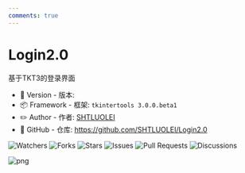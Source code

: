 ```yaml
---
comments: true
---
```


# Login2.0

基于TKT3的登录界面

* 🔖 Version - 版本:
* 📦 Framework - 框架: `tkintertools 3.0.0.beta1`
* ✏️ Author - 作者: [SHTLUOLEI](https://github.com/SHTLUOLEI)
* 🚀 GitHub - 仓库: https://github.com/SHTLUOLEI/Login2.0

<img alt="Watchers" src="https://img.shields.io/github/watchers/SHTLUOLEI/Login2.0?label=Watchers&logo=github&style=flat" title="Watchers" />
<img alt="Forks" src="https://img.shields.io/github/forks/SHTLUOLEI/Login2.0?label=Forks&logo=github&style=flat" title="Forks" />
<img alt="Stars" src="https://img.shields.io/github/stars/SHTLUOLEI/Login2.0?label=Stars&color=gold&logo=github&style=flat" title="Stars" />
<img alt="Issues" src="https://img.shields.io/github/issues/SHTLUOLEI/Login2.0?label=Issues&logo=github&style=flat" title="Issues" />
<img alt="Pull Requests" src="https://img.shields.io/github/issues-pr/SHTLUOLEI/Login2.0?label=Pull%20Requests&logo=github&style=flat" title="Pull Requests" />
<img alt="Discussions" src="https://img.shields.io/github/discussions/SHTLUOLEI/Login2.0?label=Discussions&logo=github&style=flat" title="Discussions" />

![png](https://github.com/SHTLUOLEI/Login2.0/assets/112939682/aeeaa62f-1c77-4129-aeca-140fa97aec91)